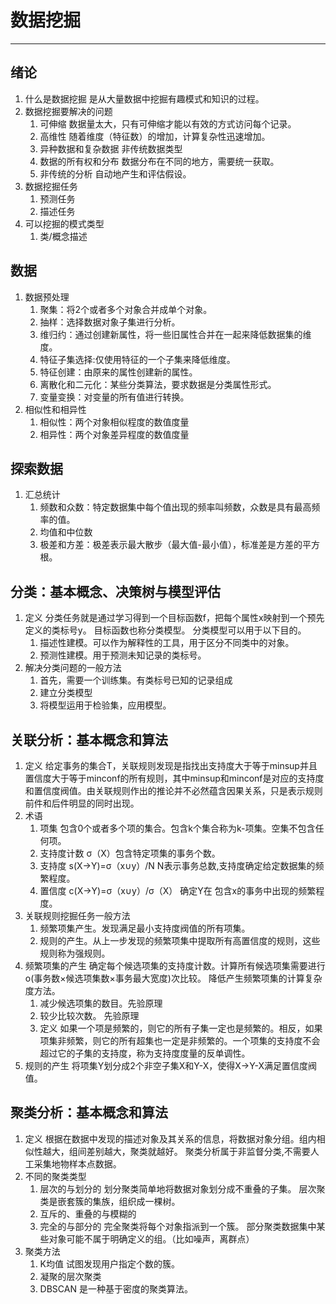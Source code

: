 
# 数据挖掘

------
## 绪论
1. 什么是数据挖掘
    是从大量数据中挖掘有趣模式和知识的过程。
2. 数据挖掘要解决的问题
    1. 可伸缩 数据量太大，只有可伸缩才能以有效的方式访问每个记录。
    2. 高维性 随着维度（特征数）的增加，计算复杂性迅速增加。
    3. 异种数据和复杂数据  非传统数据类型
    4. 数据的所有权和分布 数据分布在不同的地方，需要统一获取。
    5. 非传统的分析 自动地产生和评估假设。
3. 数据挖掘任务
    1. 预测任务
    2. 描述任务
4. 可以挖掘的模式类型
    1. 类/概念描述

## 数据
1. 数据预处理
    1. 聚集：将2个或者多个对象合并成单个对象。
    2. 抽样：选择数据对象子集进行分析。
    3. 维归约：通过创建新属性，将一些旧属性合并在一起来降低数据集的维度。
    4. 特征子集选择:仅使用特征的一个子集来降低维度。
    5. 特征创建：由原来的属性创建新的属性。
    6. 离散化和二元化：某些分类算法，要求数据是分类属性形式。
    7. 变量变换：对变量的所有值进行转换。
2. 相似性和相异性
    1. 相似性：两个对象相似程度的数值度量
    2. 相异性：两个对象差异程度的数值度量
    
## 探索数据
1. 汇总统计
    1.  频数和众数：特定数据集中每个值出现的频率叫频数，众数是具有最高频率的值。
    2.  均值和中位数
    3.  极差和方差：极差表示最大散步（最大值-最小值），标准差是方差的平方根。

## 分类：基本概念、决策树与模型评估

1. 定义
   分类任务就是通过学习得到一个目标函数f，把每个属性x映射到一个预先定义的类标号y。
   目标函数也称分类模型。
   分类模型可以用于以下目的。
   1. 描述性建模。可以作为解释性的工具，用于区分不同类中的对象。
   2. 预测性建模。用于预测未知记录的类标号。
2. 解决分类问题的一般方法
   1. 首先，需要一个训练集。有类标号已知的记录组成
   2. 建立分类模型
   3. 将模型运用于检验集，应用模型。

## 关联分析：基本概念和算法
1. 定义
   给定事务的集合T，关联规则发现是指找出支持度大于等于minsup并且置信度大于等于minconf的所有规则，其中minsup和minconf是对应的支持度和置信度阀值。由关联规则作出的推论并不必然蕴含因果关系，只是表示规则前件和后件明显的同时出现。
2. 术语
   1. 项集 包含0个或者多个项的集合。包含k个集合称为k-项集。空集不包含任何项。
   2. 支持度计数 σ（X）包含特定项集的事务个数。
   3. 支持度 s(X->Y)=σ（x∪y）/N  N表示事务总数,支持度确定给定数据集的频繁程度。
   4. 置信度 c(X->Y)=σ（x∪y）/σ（X） 确定Y在 包含x的事务中出现的频繁程度。
3. 关联规则挖掘任务一般方法
   1. 频繁项集产生。发现满足最小支持度阀值的所有项集。
   2. 规则的产生。从上一步发现的频繁项集中提取所有高置信度的规则，这些规则称为强规则。
4. 频繁项集的产生
   确定每个候选项集的支持度计数。计算所有候选项集需要进行o(事务数×候选项集数×事务最大宽度)次比较。
   降低产生频繁项集的计算复杂度方法。
   1. 减少候选项集的数目。先验原理
   2. 较少比较次数。
   先验原理 
   1. 定义
      如果一个项是频繁的，则它的所有子集一定也是频繁的。相反，如果项集非频繁，则它的所有超集也一定是非频繁的。一个项集的支持度不会超过它的子集的支持度，称为支持度度量的反单调性。
5. 规则的产生
     将项集Y划分成2个非空子集X和Y-X，使得X->Y-X满足置信度阀值。

## 聚类分析：基本概念和算法
1. 定义
    根据在数据中发现的描述对象及其关系的信息，将数据对象分组。组内相似性越大，组间差别越大，聚类就越好。
    聚类分析属于非监督分类,不需要人工采集地物样本点数据。
2. 不同的聚类类型
    1. 层次的与划分的 
       划分聚类简单地将数据对象划分成不重叠的子集。
       层次聚类是嵌套簇的集族，组织成一棵树。
    2. 互斥的、重叠的与模糊的
    3. 完全的与部分的
       完全聚类将每个对象指派到一个簇。
       部分聚类数据集中某些对象可能不属于明确定义的组。（比如噪声，离群点）
3. 聚类方法
    1. K均值 试图发现用户指定个数的簇。
    2. 凝聚的层次聚类
    3. DBSCAN 是一种基于密度的聚类算法。
